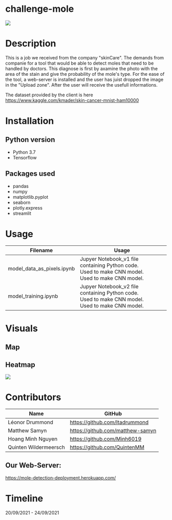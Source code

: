# challenge-mole
![](challenge-mole/deployment/images/ai-care.png)

# Description
This is a job we received from the company "skinCare".
The demands from companie for a tool that would be able to detect moles that need to be handled by doctors.
This diagnose is first by axamine the photo with the area of the stain and give the probability of the mole's type.
For the ease of the tool, a web-server is installed and the user has juist dropped the image in the "Upload zone".
After the user will receive the usefull informations.

The dataset provided by the client is here https://www.kaggle.com/kmader/skin-cancer-mnist-ham10000
   
# Installation

## Python version
* Python 3.7
* Tensorflow

## Packages used
* pandas
* numpy
* matplotlib.pyplot
* seaborn
* plotly.express
* streamlit

# Usage
| Filename                             | Usage                                                     |
|--------------------------------------|-----------------------------------------------------------|
| model_data_as_pixels.ipynb | Jupyer Notebook_v1 file containing Python code.<br>Used to make CNN model.<br>Used to make CNN model. |
| model_training.ipynb      | Jupyer Notebook_v2 file containing Python code.<br>Used to make CNN model.<br>Used to make CNN model.  |



# Visuals
## Map
  

## Heatmap 

![](Heatmap_showing_correlations.png)


# Contributors
| Name           | GitHub                                                                              |
|----------------|-------------------------------------------------------------------------------------|
| Léonor Drummond | <a href="https://github.com/lvendrix">https://github.com/Itadrummond               |
| Matthew Samyn  | <a href="https://github.com/matthew-samyn">https://github.com/matthew-samyn
| Hoang Minh Nguyen  | <a href="https://github.com/Minh6019">https://github.com/Minh6019        |
| Quinten Wildermeersch  | <a href="https://github.com/Quinten">https://github.com/QuintenMM                |

## Our Web-Server:
 <a href="https://mole-detection-deployment.herokuapp.com/">https://mole-detection-deployment.herokuapp.com/   
   
# Timeline
20/09/2021 - 24/09/2021
